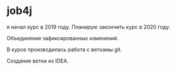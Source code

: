 ﻿# job4j

я начал курс в 2019 году. Планирую закончить курс в 2020 году.

Объединение зафиксированных изменений.

В курсе производилась работа с веткамы git.

Создание ветки из IDEA.